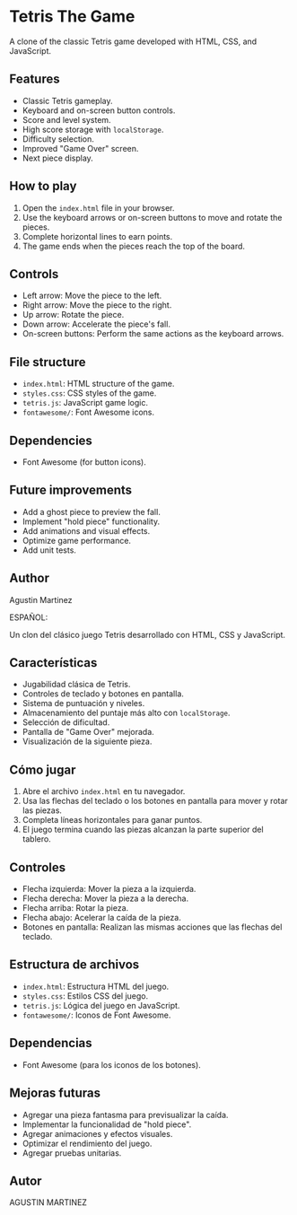 # Tetris The Game

A clone of the classic Tetris game developed with HTML, CSS, and JavaScript.

## Features

* Classic Tetris gameplay.
* Keyboard and on-screen button controls.
* Score and level system.
* High score storage with `localStorage`.
* Difficulty selection.
* Improved "Game Over" screen.
* Next piece display.

## How to play

1.  Open the `index.html` file in your browser.
2.  Use the keyboard arrows or on-screen buttons to move and rotate the pieces.
3.  Complete horizontal lines to earn points.
4.  The game ends when the pieces reach the top of the board.

## Controls

* Left arrow: Move the piece to the left.
* Right arrow: Move the piece to the right.
* Up arrow: Rotate the piece.
* Down arrow: Accelerate the piece's fall.
* On-screen buttons: Perform the same actions as the keyboard arrows.

## File structure

* `index.html`: HTML structure of the game.
* `styles.css`: CSS styles of the game.
* `tetris.js`: JavaScript game logic.
* `fontawesome/`: Font Awesome icons.

## Dependencies

* Font Awesome (for button icons).

## Future improvements

* Add a ghost piece to preview the fall.
* Implement "hold piece" functionality.
* Add animations and visual effects.
* Optimize game performance.
* Add unit tests.

## Author

Agustin Martinez

ESPAÑOL: 

Un clon del clásico juego Tetris desarrollado con HTML, CSS y JavaScript.

## Características

* Jugabilidad clásica de Tetris.
* Controles de teclado y botones en pantalla.
* Sistema de puntuación y niveles.
* Almacenamiento del puntaje más alto con `localStorage`.
* Selección de dificultad.
* Pantalla de "Game Over" mejorada.
* Visualización de la siguiente pieza.

## Cómo jugar

1.  Abre el archivo `index.html` en tu navegador.
2.  Usa las flechas del teclado o los botones en pantalla para mover y rotar las piezas.
3.  Completa líneas horizontales para ganar puntos.
4.  El juego termina cuando las piezas alcanzan la parte superior del tablero.

## Controles

* Flecha izquierda: Mover la pieza a la izquierda.
* Flecha derecha: Mover la pieza a la derecha.
* Flecha arriba: Rotar la pieza.
* Flecha abajo: Acelerar la caída de la pieza.
* Botones en pantalla: Realizan las mismas acciones que las flechas del teclado.

## Estructura de archivos

* `index.html`: Estructura HTML del juego.
* `styles.css`: Estilos CSS del juego.
* `tetris.js`: Lógica del juego en JavaScript.
* `fontawesome/`: Iconos de Font Awesome.

## Dependencias

* Font Awesome (para los iconos de los botones).

## Mejoras futuras

* Agregar una pieza fantasma para previsualizar la caída.
* Implementar la funcionalidad de "hold piece".
* Agregar animaciones y efectos visuales.
* Optimizar el rendimiento del juego.
* Agregar pruebas unitarias.

## Autor

AGUSTIN MARTINEZ

